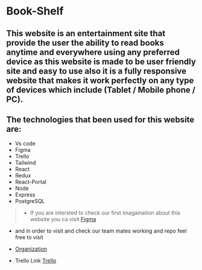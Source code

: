 # Book-Shelf
## This website is an entertainment site that provide the user the ability to read books anytime and everywhere using any preferred device as this website is made to be user friendly site and easy to use also it is a fully responsive website that makes it work perfectly on any type of devices which include (Tablet / Mobile phone / PC).

## The technologies that been used for this website are:

+ Vs code
+ Figma
+ Trello
+ Tailwind
+ React
+ Redux
+ React-Portal
+ Node
+ Express
+ PostgreSQL


>* If you are intersted to check our first imagaination about this website you ca visit [Figma](https://www.figma.com/file/0xnGkIcWU8fqmbKWcLkupe/Untitled?type=design&node-id=0-1&mode=design&t=bRibJG6IjsEUODbE-0) 

+ and in order to visit and check our team mates working and repo feel free to visit
+  [Organization](https://github.com/EntertainmentG4/inked-imagination-stories)



+ Trello Link [Trello](https://trello.com/b/feyexFSy/inked-imagination-stories)
